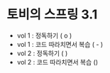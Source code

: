 # 토비의 스프링 3.1 

- vol 1 : 정독하기  ( o )
- vol 1 : 코드 따라치면서 복습 ( - )
- vol 2 : 정독하기 ( )
- vol 2 : 코드 따라치면서 복습 ()

